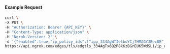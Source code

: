 <!-- Code generated for API Clients. DO NOT EDIT. -->

#### Example Request

```bash
curl \
-X PUT \
-H "Authorization: Bearer {API_KEY}" \
-H "Content-Type: application/json" \
-H "Ngrok-Version: 2" \
-d '{"enabled":true,"ip_policy_ids":["ipp_334AgWTIelboYCj7HMAGYJBecUE","ipp_334AgRBKQkiWV8HKX24sMvCTyaa"]}' \
https://api.ngrok.com/edges/tls/edgtls_334AgTx6Q2P8kKzBGrEUK5WdSLi/ip_restriction
```

